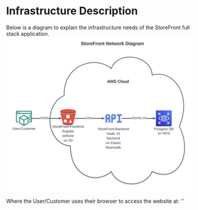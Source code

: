 # Infrastructure Description

Below is a diagram to explain the infrastructure needs of the StoreFront full stack application.
![Network Diagram](../Assets/StoreFront_Network-Diagram.png)

Where the User/Customer uses their browser to access the website at: ''